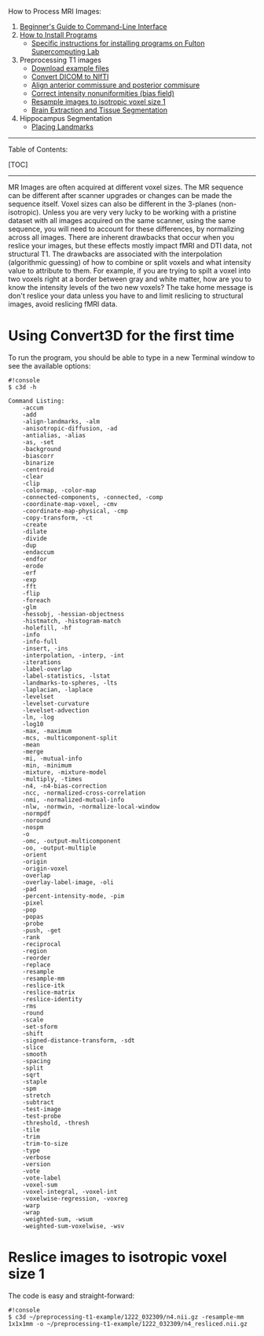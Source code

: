 How to Process MRI Images:

1. [Beginner's Guide to Command-Line Interface](begin_primer)
2. [How to Install Programs](Home)
	 * [Specific instructions for installing programs on Fulton Supercomputing Lab](fsl)
3. Preprocessing T1 images
     * [Download example files](https://bitbucket.org/njhunsaker/preprocessing-t1-example)
     * [Convert DICOM to NIfTI](preprocessing_dcm2nii)
     * [Align anterior commissure and posterior commisure](preprocessing_acpcdetect)
     * [Correct intensity nonuniformities (bias field)](preprocessing_N4BiasFieldCorrection)
     * [Resample images to isotropic voxel size 1](preprocessing_resample)
     * [Brain Extraction and Tissue Segmentation](preprocessing_antscorticalthickness)
4. Hippocampus Segmentation
     * [Placing Landmarks](hpc_landmarks)

---------------------------------------

Table of Contents:

[TOC]

---------------------------------------

MR Images are often acquired at different voxel sizes. The MR sequence can be different after scanner upgrades or changes can be made the sequence itself. Voxel sizes can also be different in the 3-planes (non-isotropic). Unless you are very very lucky to be working with a pristine dataset with all images acquired on the same scanner, using the same sequence, you will need to account for these differences, by normalizing across all images. There are inherent drawbacks that occur when you reslice your images, but these effects mostly impact fMRI and DTI data, not structural T1. The drawbacks are associated with the interpolation (algorithmic guessing) of how to combine or split voxels and what intensity value to attribute to them. For example, if you are trying to spilt a voxel into two voxels right at a border between gray and white matter, how are you to know the intensity levels of the two new voxels? The take home message is don't reslice your data unless you have to and limit reslicing to structural images, avoid reslicing fMRI data.

# Using Convert3D for the first time

To run the program, you should be able to type in a new Terminal window to see the available options:

```
#!console
$ c3d -h

Command Listing:
    -accum
    -add
    -align-landmarks, -alm
    -anisotropic-diffusion, -ad
    -antialias, -alias
    -as, -set
    -background
    -biascorr
    -binarize
    -centroid
    -clear
    -clip
    -colormap, -color-map
    -connected-components, -connected, -comp
    -coordinate-map-voxel, -cmv
    -coordinate-map-physical, -cmp
    -copy-transform, -ct
    -create
    -dilate
    -divide
    -dup
    -endaccum
    -endfor
    -erode
    -erf
    -exp
    -fft
    -flip
    -foreach
    -glm
    -hessobj, -hessian-objectness
    -histmatch, -histogram-match
    -holefill, -hf
    -info
    -info-full
    -insert, -ins
    -interpolation, -interp, -int
    -iterations
    -label-overlap
    -label-statistics, -lstat
    -landmarks-to-spheres, -lts
    -laplacian, -laplace
    -levelset
    -levelset-curvature
    -levelset-advection
    -ln, -log
    -log10
    -max, -maximum
    -mcs, -multicomponent-split
    -mean
    -merge
    -mi, -mutual-info
    -min, -minimum
    -mixture, -mixture-model
    -multiply, -times
    -n4, -n4-bias-correction
    -ncc, -normalized-cross-correlation
    -nmi, -normalized-mutual-info
    -nlw, -normwin, -normalize-local-window
    -normpdf
    -noround
    -nospm
    -o
    -omc, -output-multicomponent
    -oo, -output-multiple
    -orient
    -origin
    -origin-voxel
    -overlap
    -overlay-label-image, -oli
    -pad
    -percent-intensity-mode, -pim
    -pixel
    -pop
    -popas
    -probe
    -push, -get
    -rank
    -reciprocal
    -region
    -reorder
    -replace
    -resample
    -resample-mm
    -reslice-itk
    -reslice-matrix
    -reslice-identity
    -rms
    -round
    -scale
    -set-sform
    -shift
    -signed-distance-transform, -sdt
    -slice
    -smooth
    -spacing
    -split
    -sqrt
    -staple
    -spm
    -stretch
    -subtract
    -test-image
    -test-probe
    -threshold, -thresh
    -tile
    -trim
    -trim-to-size
    -type
    -verbose
    -version
    -vote
    -vote-label
    -voxel-sum
    -voxel-integral, -voxel-int
    -voxelwise-regression, -voxreg
    -warp
    -wrap
    -weighted-sum, -wsum
    -weighted-sum-voxelwise, -wsv
```

# Reslice images to isotropic voxel size 1

The code is easy and straight-forward:

```
#!console
$ c3d ~/preprocessing-t1-example/1222_032309/n4.nii.gz -resample-mm 1x1x1mm -o ~/preprocessing-t1-example/1222_032309/n4_resliced.nii.gz
```